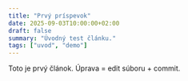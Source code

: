 ```yaml
---
title: "Prvý príspevok"
date: 2025-09-03T10:00:00+02:00
draft: false
summary: "Úvodný test článku."
tags: ["uvod", "demo"]
---
```

Toto je prvý článok. Úprava = edit súboru + commit.
